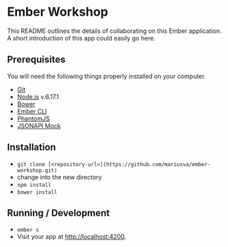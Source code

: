 # Ember Workshop

This README outlines the details of collaborating on this Ember application.
A short introduction of this app could easily go here.

## Prerequisites

You will need the following things properly installed on your computer.

* [Git](http://git-scm.com/)
* [Node.js](http://nodejs.org/) v.6.17.1
* [Bower](http://bower.io/)
* [Ember CLI](http://www.ember-cli.com/)
* [PhantomJS](http://phantomjs.org/)
* [JSONAPI Mock](https://github.com/oberonamsterdam/jsonapi-mock)

## Installation

* `git clone [<repository-url>](https://github.com/mariusva/ember-workshop.git)`
* change into the new directory
* `npm install`
* `bower install`

## Running / Development

* `ember s`
* Visit your app at [http://localhost:4200](http://localhost:4200).
